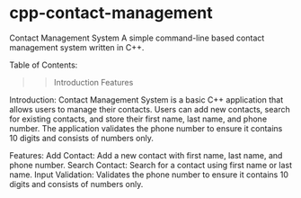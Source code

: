# cpp-contact-management
Contact Management System
A simple command-line based contact management system written in C++.

Table of Contents:
>>Introduction
>>Features

Introduction:
Contact Management System is a basic C++ application that allows users to manage their contacts. Users can add new contacts, search for existing contacts, and store their first name, last name, and phone number. The application validates the phone number to ensure it contains 10 digits and consists of numbers only.

Features:
Add Contact: Add a new contact with first name, last name, and phone number.
Search Contact: Search for a contact using first name or last name.
Input Validation: Validates the phone number to ensure it contains 10 digits and consists of numbers only.
